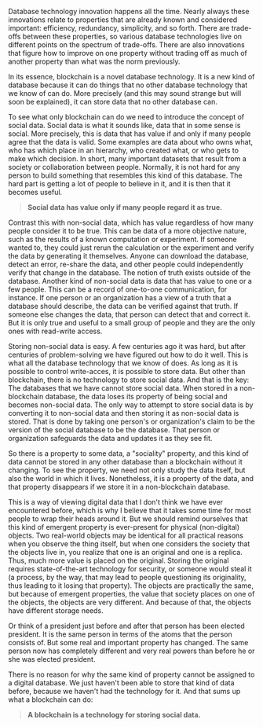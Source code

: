 Database technology innovation happens all the time. Nearly always these innovations relate to properties that are already known and considered important: efficiency, redundancy, simplicity, and so forth. There are trade-offs between these properties, so various database technologies live on different points on the spectrum of trade-offs. There are also innovations that figure how to improve on one property without trading off as much of another property than what was the norm previously.

In its essence, blockchain is a novel database technology. It is a new kind of database because it can do things that no other database technology that we know of can do. More precisely (and this may sound strange but will soon be explained), it can store data that no other database can.

To see what only blockchain can do we need to introduce the concept of social data. Social data is what it sounds like, data that in some sense is social. More precisely, this is data that has value if and only if many people agree that the data is valid. Some examples are data about who owns what, who has which place in an hierarchy, who created what, or who gets to make which decision. In short, many important datasets that result from a society or collaboration between people. Normally, it is not hard for any person to build something that resembles this kind of this database. The hard part is getting a lot of people to believe in it, and it is then that it becomes useful.

> **Social data has value only if many people regard it as true.**

Contrast this with non-social data, which has value regardless of how many people consider it to be true. This can be data of a more objective nature, such as the results of a known computation or experiment. If someone wanted to, they could just rerun the calculation or the experiment and verify the data by generating it themselves. Anyone can download the database, detect an error, re-share the data, and other people could independently verify that change in the database. The notion of truth exists outside of the database. Another kind of non-social data is data that has value to one or a few people. This can be a record of one-to-one communication, for instance. If one person or an organization has a view of a truth that a database should describe, the data can be verified against that truth. If someone else changes the data, that person can detect that and correct it. But it is only true and useful to a small group of people and they are the only ones with read-write access.

Storing non-social data is easy. A few centuries ago it was hard, but after centuries of problem-solving we have figured out how to do it well. This is what all the database technology that we know of does. As long as it is possible to control write-acces, it is possible to store data. But other than blockchain, there is no technology to store social data. And that is the key: The databases that we have cannot store social data. When stored in a non-blockchain database, the data loses its property of being social and becomes non-social data. The only way to attempt to store social data is by converting it to non-social data and then storing it as non-social data is stored. That is done by taking one person's or organization's claim to be the version of the social database to be the database. That person or organization safeguards the data and updates it as they see fit.

So there is a property to some data, a "sociality" property, and this kind of data cannot be stored in any other database than a blockchain without it changing. To see the property, we need not only study the data itself, but also the world in which it lives. Nonetheless, it is a property of the data, and that property disappears if we store it in a non-blockchain database.

This is a way of viewing digital data that I don't think we have ever encountered before, which is why I believe that it takes some time for most people to wrap their heads around it. But we should remind ourselves that this kind of emergent property is ever-present for physical (non-digital) objects. Two real-world objects may be identical for all practical reasons when you observe the thing itself, but when one considers the society that the objects live in, you realize that one is an original and one is a replica. Thus, much more value is placed on the original. Storing the original requires state-of-the-art technology for security, or someone would steal it (a process, by the way, that may lead to people questioning its originality, thus leading to it losing that property). The objects are practically the same, but because of emergent properties, the value that society places on one of the objects, the objects are very different. And because of that, the objects have different storage needs.

Or think of a president just before and after that person has been elected president. It is the same person in terms of the atoms that the person consists of. But some real and important property has changed. The same person now has completely different and very real powers than before he or she was elected president.

There is no reason for why the same kind of property cannot be assigned to a digital database. We just haven't been able to store that kind of data before, because we haven't had the technology for it. And that sums up what a blockchain can do:

> **A blockchain is a technology for storing social data.**

